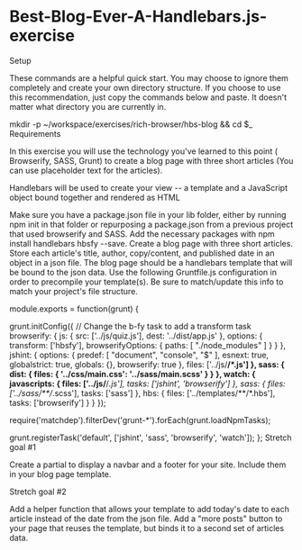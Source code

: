 # Best-Blog-Ever-A-Handlebars.js-exercise 

Setup

These commands are a helpful quick start. You may choose to ignore them completely and create your own directory structure. If you choose to use this recommendation, just copy the commands below and paste. It doesn't matter what directory you are currently in.

mkdir -p ~/workspace/exercises/rich-browser/hbs-blog && cd $_
Requirements

In this exercise you will use the technology you've learned to this point ( Browserify, SASS, Grunt) to
create a blog page with three short articles (You can use placeholder text for the articles).

Handlebars will be used to create your view -- a template and a JavaScript object bound together and rendered as HTML

Make sure you have a package.json file in your lib folder, either by running npm init in that folder or repurposing a package.json from a previous project that used browserify and SASS. Add the necessary packages with
npm install handlebars hbsfy --save.
Create a blog page with three short articles.
Store each article's title, author, copy/content, and published date in an object in a json file.
The blog page should be a handlebars template that will be bound to the json data.
Use the following Gruntfile.js configuration in order to precompile your template(s). Be sure to match/update this info to match your project's file structure.

module.exports = function(grunt) {

  grunt.initConfig({
    // Change the b-fy task to add a transform task
    browserify: {
      js: {
          src: ['../js/quiz.js'],
          dest: '../dist/app.js'
      },
      options: {
          transform: ['hbsfy'],
          browserifyOptions: {
          paths: [
            "./node_modules"
            ]
          }
      }
    },
    jshint: {
      options: {
        predef: [ "document", "console", "$" ],
        esnext: true,
        globalstrict: true,
        globals: {},
        browserify: true
      },
      files: ['../js/**/*.js']
    },
    sass: {
      dist: {
        files: {
          '../css/main.css': '../sass/main.scss'
        }
      }
    },
    watch: {
      javascripts: {
        files: ['../js/**/*.js'],
        tasks: ['jshint', 'browserify']
      },
      sass: {
        files: ['../sass/**/*.scss'],
        tasks: ['sass']
      },
      hbs: {
        files: ['../templates/**/*.hbs'],
        tasks: ['browserify']
      }
    }
  });

  require('matchdep').filterDev('grunt-*').forEach(grunt.loadNpmTasks);

  grunt.registerTask('default', ['jshint', 'sass', 'browserify', 'watch']);
};
Stretch goal #1

Create a partial to display a navbar and a footer for your site. Include them in your blog page template.

Stretch goal #2

Add a helper function that allows your template to add today's date to each article instead of the date from the json file.
Add a "more posts" button to your page that reuses the template, but binds it to a second set of articles data.
